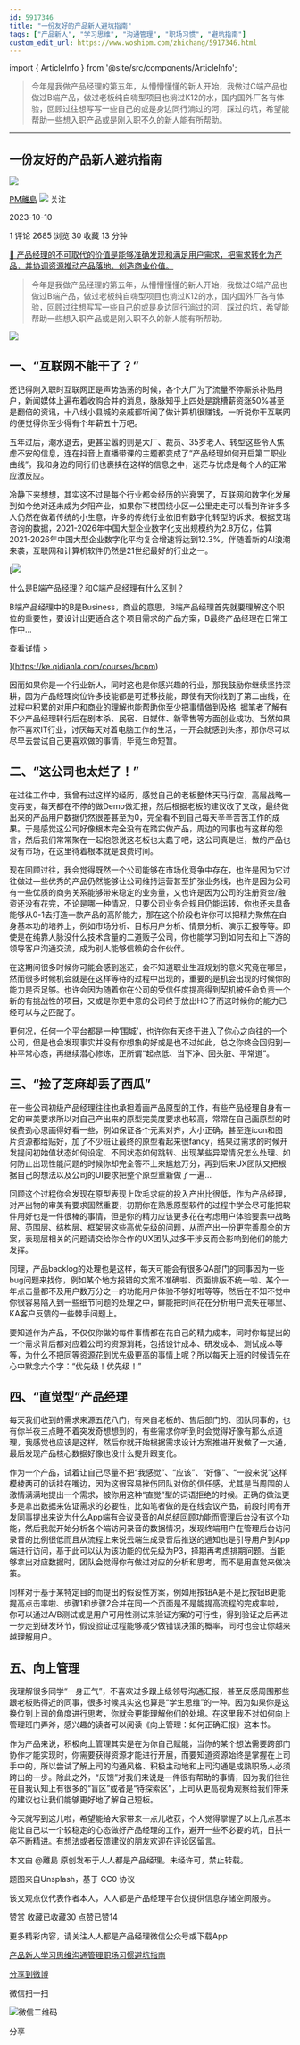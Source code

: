 ```yaml
---
id: 5917346
title: "一份友好的产品新人避坑指南"
tags: ["产品新人", "学习思维", "沟通管理", "职场习惯", "避坑指南"]
custom_edit_url: https://www.woshipm.com/zhichang/5917346.html
---
```

import { ArticleInfo } from '@site/src/components/ArticleInfo';

<ArticleInfo
    author="PM離島"
    authorLink="https://www.woshipm.com/u/708910"
    published="2023-10-10"
    views={2685}
    comments={1}
    collects={30}
/>

> 今年是我做产品经理的第五年，从懵懵懂懂的新人开始，我做过C端产品也做过B端产品，做过老板纯自嗨型项目也淌过K12的水，国内国外厂各有体验，回顾过往想写写一些自己的或是身边同行淌过的河，踩过的坑，希望能帮助一些想入职产品或是刚入职不久的新人能有所帮助。

---

## 一份友好的产品新人避坑指南

[![](https://static.woshipm.com/view/woshipm_api_def_20230627155441_3894.png?imageView2/1/w/72/h/72/q/100)](https://www.woshipm.com/u/708910)

[PM離島](https://www.woshipm.com/u/708910) ![](https://static.woshipm.com/tag/1101_1@2x.png) 关注

2023-10-10

1 评论 2685 浏览 30 收藏 13 分钟

[🔗 产品经理的不可取代的价值是能够准确发现和满足用户需求，把需求转化为产品，并协调资源推动产品落地，创造商业价值。](https://ke.qidianla.com/courses/90pm)

> 今年是我做产品经理的第五年，从懵懵懂懂的新人开始，我做过C端产品也做过B端产品，做过老板纯自嗨型项目也淌过K12的水，国内国外厂各有体验，回顾过往想写写一些自己的或是身边同行淌过的河，踩过的坑，希望能帮助一些想入职产品或是刚入职不久的新人能有所帮助。 

![](https://image.woshipm.com/2023/04/13/3956be58-d9ef-11ed-889f-00163e0b5ff3.jpg)

## 一、“互联网不能干了？”

还记得刚入职时互联网正是声势浩荡的时候，各个大厂为了流量不停厮杀补贴用户，新闻媒体上遍布着收购合并的消息，脉脉知乎上四处是跳槽薪资涨50%甚至是翻倍的资讯，十八线小县城的亲戚都听闻了做计算机很赚钱，一听说你干互联网的便觉得你至少得有个年薪五十万吧。

五年过后，潮水退去，更甚尘嚣的则是大厂、裁员、35岁老人、转型这些令人焦虑不安的信息，连在抖音上直播带课的主题都变成了“产品经理如何开启第二职业曲线”。我和身边的同行们也裹挟在这样的信息之中，迷茫与忧虑是每个人的正常应激反应。

冷静下来想想，其实这不过是每个行业都会经历的兴衰罢了，互联网和数字化发展到如今绝对还未成为夕阳产业，如果你下楼围绕小区一公里走走可以看到许许多多人仍然在做着传统的小生意，许多的传统行业依旧有数字化转型的诉求。根据艾瑞咨询的数据，2021-2026年中国大型企业数字化支出规模约为2.8万亿，估算2021-2026年中国大型企业数字化平均复合增速将达到12.3%。伴随着新的AI浪潮来袭，互联网和计算机软件仍然是21世纪最好的行业之一。

[![](https://image.woshipm.com/2023/07/27/6f50fd24-2c7f-11ee-875d-00163e0b5ff3.png)

什么是B端产品经理？和C端产品经理有什么区别？

B端产品经理中的B是Business，商业的意思，B端产品经理首先就要理解这个职位的重要性，要设计出更适合这个项目需求的产品方案，B最终产品经理在日常工作中...

查看详情 >

](https://ke.qidianla.com/courses/bcpm)

因而如果你是一个行业新人，同时这也是你感兴趣的行业，那我鼓励你继续坚持深耕，因为产品经理岗位许多技能都是可迁移技能，即使有天你找到了第二曲线，在过程中积累的对用户和商业的理解也能帮助你至少把事情做到及格, 据笔者了解有不少产品经理转行后在剧本杀、民宿、自媒体、新零售等方面创业成功。当然如果你不喜欢IT行业，讨厌每天对着电脑工作的生活，一开会就感到头疼，那你尽可以尽早去尝试自己更喜欢做的事情，毕竟生命短暂。

## 二、“这公司也太烂了！”

在过往工作中，我曾有过这样的经历，感觉自己的老板整体天马行空，高层战略一变再变，每天都在不停的做Demo做汇报，然后根据老板的建议改了又改，最终做出来的产品用户数据仍然很差甚至为0，完全看不到自己每天辛辛苦苦工作的成果。于是感觉这公司好像根本完全没有在踏实做产品，周边的同事也有这样的怨言，然后我们常常聚在一起抱怨说这老板也太蠢了吧，这公司真是烂，做的产品也没有市场，在这里待着根本就是浪费时间。

现在回顾过往，我会觉得既然一个公司能够在市场化竞争中存在，也许是因为它过往做过一些优秀的产品仍然能够让公司维持运营甚至扩张业务线，也许是因为公司有一些优质的商务关系能够带来稳定的业务量，又也许是因为公司的注册资金/融资还没有花完，不论是哪一种情况，只要公司业务合规且仍能运转，你也还未具备能够从0-1去打造一款产品的高阶能力，那在这个阶段也许你可以把精力聚焦在自身基本功的培养上，例如市场分析、目标用户分析、情景分析、演示汇报等等。即使是在纯靠人脉没什么技术含量的二道贩子公司，你也能学习到如何去和上下游的领导客户沟通交流，成为别人能够信赖的合作伙伴。

在这期间很多时候你可能会感到迷茫，会不知道职业生涯规划的意义究竟在哪里，然而很多时候机会就是在这样等待的过程中出现的，重要的是机会出现的时候你的能力是否足够。也许会因为随着你在公司的受信任度提高得到契机被任命负责一个新的有挑战性的项目，又或是你更中意的公司终于放出HC了而这时候你的能力已经可以与之匹配了。

更何况，任何一个平台都是一种‘围城’，也许你有天终于进入了你心之向往的一个公司，但是也会发现事实并没有你想象的好或是也不过如此，总之你终会回归到一种平常心态，再继续潜心修炼，正所谓“起点低、当下净、回头脏、平常道”。

## 三、“捡了芝麻却丢了西瓜”

在一些公司初级产品经理往往也承担着画产品原型的工作，有些产品经理自身有一定的审美要求所以对自己产出来的原型完美度要求也较高，常常在自己画原型的时候费劲心思画得好看一些，例如保证各个元素对齐，大小正确，甚至连icon和图片资源都给贴好，加了不少班让最终的原型看起来很fancy，结果过需求的时候开发提问初始值状态如何设定、不同状态如何跳转、出现某些异常情况怎么处理、如何防止出现性能问题的时候你却完全答不上来尴尬万分，再到后来UX团队又把根据自己的想法以及公司的UI要求把整个原型重新做了一遍…

回顾这个过程你会发现在原型表现上吹毛求疵的投入产出比很低，作为产品经理，对产出物的审美有要求固然重要，初期你在熟悉原型软件的过程中学会尽可能把软件用好也是一件很棒的事情，但是你的精力应该更多花在考虑用户体验要素中战略层、范围层、结构层、框架层这些高优先级的问题，从而产出一份更完善周全的方案，表现层相关的问题请交给你合作的UX团队,过多干涉反而会影响到他们的能力发挥。

同理，产品backlog的处理也是这样，每天可能会有很多QA部门的同事因为一些bug问题来找你，例如某个地方报错的文案不准确啦、页面排版不统一啦、某个一年点击量都不及用户数万分之一的功能用户体验不够好啦等等，然后在不知不觉中你很容易陷入到一些细节问题的处理之中，鲜能把时间花在分析用户流失在哪里、KA客户反馈的一些棘手问题上。

要知道作为产品，不仅仅你做的每件事情都在花自己的精力成本，同时你每提出的一个需求背后都对应着公司的资源消耗，包括设计成本、研发成本、测试成本等等，为什么不把同等资源花到优先级更高的事情上呢？所以每天上班的时候请先在心中默念六个字：“优先级！优先级！”

## 四、“直觉型”产品经理

每天我们收到的需求来源五花八门，有来自老板的、售后部门的、团队同事的，也有你半夜三点睡不着突发奇想想到的，有些需求你听到时会觉得好像有那么点道理，我感觉也应该是这样，然后你就开始根据需求设计方案推进开发做了一大通，最后发现产品核心数据好像也没什么提升跟变化。

作为一个产品，试着让自己尽量不把“我感觉”、“应该”、“好像”、“一般来说”这样模棱两可的话挂在嘴边，因为这很容易挫伤团队对你的信任感，尤其是当周围的人激情满满地提出一个需求，被你用这种“直觉”型的词语拒绝的时候。正确的做法更多是拿出数据来佐证需求的必要性，比如笔者做的是在线会议产品，前段时间有开发同事提出来说为什么App端有会议录音的AI总结回顾功能而管理后台没有这个功能，然后我就开始分析各个端访问录音的数据情况，发现终端用户在管理后台访问录音的比例很低而且从流程上来说云端生成录音后推送的通知也是引导用户到App端进行访问，基于此可以认为该功能的优先级为P3，择期再考虑排期问题。当能够拿出对应数据时，团队会觉得你有做过对应的分析和思考，而不是用直觉来做决策。

同样对于基于某特定目的而提出的假设性方案，例如用按钮A是不是比按钮B更能提高点击率啦、步骤1和步骤2合并在同一个页面是不是能提高流程的完成率啦，你可以通过A/B测试或是用户可用性测试来验证方案的可行性，得到验证之后再进一步走到研发环节，假设验证过程能够减少做错误决策的概率，同时也会让你越来越理解用户。

## 五、向上管理

我理解很多同学“一身正气”，不喜欢过多跟上级领导沟通汇报，甚至反感周围那些跟老板贴得近的同事，很多时候其实这也算是“学生思维”的一种。因为如果你是这换位到上司的角度进行思考，你就会更能理解他们的处境。在这里我不对如何向上管理班门弄斧，感兴趣的读者可以阅读《向上管理：如何正确汇报》这本书。

作为产品来说，积极向上管理其实是在为你自己赋能，当你的某个想法需要跨部门协作才能实现时，你需要获得资源才能进行开展，而要知道资源始终是掌握在上司手中的，所以尝试了解上司的沟通风格、积极主动地和上司沟通是成熟职场人必须跨出的一步。除此之外，“反馈”对我们来说是一件很有帮助的事情，因为我们往往在自我认知上有很多的“盲区”或者是“待探索区”，上司从更高视角观察给我们带来的建议也让我们能够更好地了解自己短板。

今天就写到这儿啦，希望能给大家带来一点儿收获，个人觉得掌握了以上几点基本能让自己以一个较稳定的心态做好产品经理的工作，避开一些不必要的坑，日拱一卒不断精进。有想法或者反馈建议的朋友欢迎在评论区留言。

本文由 @離島 原创发布于人人都是产品经理。未经许可，禁止转载。

题图来自Unsplash，基于 CC0 协议

该文观点仅代表作者本人，人人都是产品经理平台仅提供信息存储空间服务。

赞赏 收藏已收藏30 点赞已赞14

更多精彩内容，请关注人人都是产品经理微信公众号或下载App

[产品新人](https://www.woshipm.com/tag/%e4%ba%a7%e5%93%81%e6%96%b0%e4%ba%ba)[学习思维](https://www.woshipm.com/tag/%e5%ad%a6%e4%b9%a0%e6%80%9d%e7%bb%b4)[沟通管理](https://www.woshipm.com/tag/%e6%b2%9f%e9%80%9a%e7%ae%a1%e7%90%86)[职场习惯](https://www.woshipm.com/tag/%e8%81%8c%e5%9c%ba%e4%b9%a0%e6%83%af)[避坑指南](https://www.woshipm.com/tag/%e9%81%bf%e5%9d%91%e6%8c%87%e5%8d%97)

[分享到微博](https://service.weibo.com/share/share.php?appkey=2775287854&title=一份友好的产品新人避坑指南&url=https://www.woshipm.com/zhichang/5917346.html&pic=https://image.woshipm.com/2023/04/13/3956be58-d9ef-11ed-889f-00163e0b5ff3.jpg)

微信扫一扫

![微信二维码](https://api.pwmqr.com/qrcode/create/?url=https://www.woshipm.com/zhichang/5917346.html)

分享